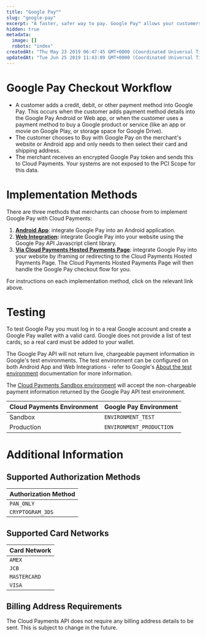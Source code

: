 ```yaml
---
title: "Google Pay™"
slug: "google-pay"
excerpt: "A faster, safer way to pay. Google Pay™ allows your customers to securely and quickly check out in apps and on the web."
hidden: true
metadata: 
  image: []
  robots: "index"
createdAt: "Thu May 23 2019 06:47:45 GMT+0000 (Coordinated Universal Time)"
updatedAt: "Tue Jun 25 2019 11:43:09 GMT+0000 (Coordinated Universal Time)"
---
```

# Google Pay Checkout Workflow

- A customer adds a credit, debit, or other payment method into Google Pay. This occurs when the customer adds payment method details into the Google Pay Android or Web app, or when the customer uses a payment method to buy a Google product or service (like an app or movie on Google Play, or storage space for Google Drive).
- The customer chooses to Buy with Google Pay on the merchant's website or Android app and only needs to then select their card and shipping address.
- The merchant receives an encrypted Google Pay token and sends this to Cloud Payments. Your systems are not exposed to the PCI Scope for this data.

# Implementation Methods

There are three methods that merchants can choose from to implement Google Pay with Cloud Payments:

1. **[Android App](android-app-integration)**: integrate Google Pay into an Android application.
2. **[Web Integration](web-integration):** integrate Google Pay into your website using the Google Pay API Javascript client library.
3. **[Via Cloud Payments Hosted Payments Page](hosted-payments-page-integration)**: integrate Google Pay into your website by iframing or redirecting to the Cloud Payments Hosted Payments Page. The Cloud Payments Hosted Payments Page will then handle the Google Pay checkout flow for you.

For instructions on each implementation method, click on the relevant link above.

# Testing

To test Google Pay you must log in to a real Google account and create a Google Pay wallet with a valid card. Google does not provide a list of test cards, so a real card must be added to your wallet.

The Google Pay API will not return live, chargeable payment information in Google's test environments. The test environment can be configured on both Android App and Web Integrations - refer to Google's [About the test environment](https://developers.google.com/pay/api/web/guides/test-and-deploy/integration-checklist#about-the-test-environment) documentation for more information.

The [Cloud Payments Sandbox environment](doc:endpoint-base-urls) will accept the non-chargeable payment information returned by the Google Pay API test environment.

| Cloud Payments Environment | Google Pay Environment   |
| :------------------------- | :----------------------- |
| Sandbox                    | `ENVIRONMENT_TEST`       |
| Production                 | `ENVIRONMENT_PRODUCTION` |

# Additional Information

## Supported Authorization Methods

| Authorization Method |
| :------------------- |
| `PAN_ONLY`           |
| `CRYPTOGRAM_3DS`     |

## Supported Card Networks

| Card Network |
| :----------- |
| `AMEX`       |
| `JCB`        |
| `MASTERCARD` |
| `VISA`       |

## Billing Address Requirements

The Cloud Payments API does not require any billing address details to be sent. This is subject to change in the future.
